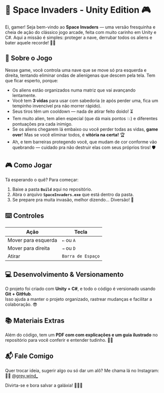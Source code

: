 # 🚀 Space Invaders - Unity Edition 🎮

Ei, gamer! Seja bem-vindo ao **Space Invaders** — uma versão fresquinha e cheia de ação do clássico jogo arcade, feita com muito carinho em Unity e C#. Aqui a missão é simples: proteger a nave, derrubar todos os aliens e bater aquele recorde! 👾✨

## 🎯 Sobre o Jogo

Nesse game, você controla uma nave que se move só pra esquerda e direita, tentando eliminar ondas de alienígenas que descem pela tela. Tem que ficar esperto, porque:

- Os aliens estão organizados numa matriz que vai avançando lentamente.  
- Você tem **3 vidas** para usar com sabedoria (e após perder uma, fica um tempinho invencível pra não morrer rápido).  
- Seus tiros têm um cooldown — nada de atirar feito doido! ⏳  
- Tem muito alien, tem alien especial (que dá mais pontos 💥) e diferentes pontuações pra cada inimigo.  
- Se os aliens chegarem lá embaixo ou você perder todas as vidas, **game over**! Mas se você eliminar todos, é **vitória na certa!** 🏆  
- Ah, e tem barreiras protegendo você, que mudam de cor conforme vão quebrando — cuidado pra não destruir elas com seus próprios tiros! 🛡️

## 🎮 Como Jogar

Tá esperando o quê? Para começar:

1. Baixe a pasta **`Build`** aqui no repositório.  
2. Abra o arquivo **`SpaceInvaders.exe`** que está dentro da pasta.  
3. Se prepare pra muita invasão, melhor dizendo... Diversão! 🚀

## ⌨️ Controles

| Ação                | Tecla                    |
|---------------------|--------------------------|
| Mover para esquerda | `←` ou `A`               |
| Mover para direita  | `→` ou `D`               |
| Atirar              | `Barra de Espaço`        |

## 💻 Desenvolvimento & Versionamento

O projeto foi criado com **Unity + C#**, e todo o código é versionado usando **Git + GitHub**.  
Isso ajuda a manter o projeto organizado, rastrear mudanças e facilitar a colaboração. 😎

## 📚 Materiais Extras

Além do código, tem um **PDF com com explicações e um guia ilustrado** no repositório para você conferir e entender tudinho. 📄✨

## 📬 Fale Comigo

Quer trocar ideia, sugerir algo ou só dar um alô? Me chama lá no Instagram:  
👩‍💻 [@grey.wind_](https://instagram.com/grey.wind_)

Divirta-se e bora salvar a galáxia! 🌌👾🔥
